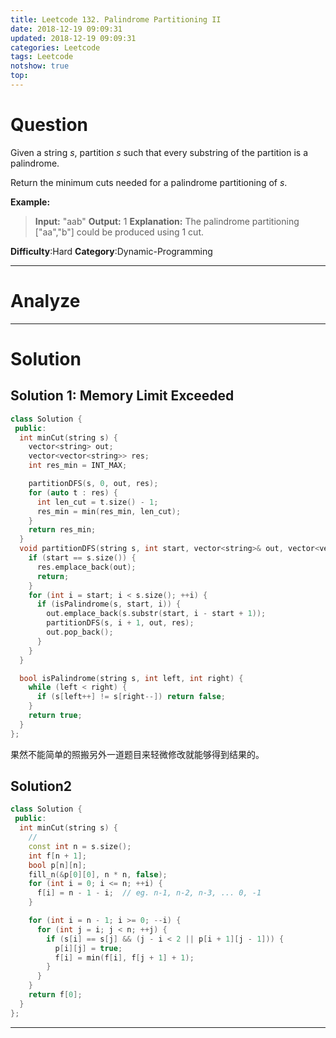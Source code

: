 ```yaml
---
title: Leetcode 132. Palindrome Partitioning II 
date: 2018-12-19 09:09:31
updated: 2018-12-19 09:09:31
categories: Leetcode
tags: Leetcode
notshow: true
top:
---
```


# Question

Given a string  _s_, partition  _s_  such that every substring of the partition is a palindrome.

Return the minimum cuts needed for a palindrome partitioning of  _s_.

**Example:**
> **Input:** "aab"
> **Output:** 1
> **Explanation:** The palindrome partitioning ["aa","b"] could be produced using 1 cut.

**Difficulty**:Hard
**Category**:Dynamic-Programming

<!-- more -->

------------

# Analyze

------------

# Solution

## Solution 1: Memory Limit Exceeded 

```cpp
class Solution {
 public:
  int minCut(string s) {
    vector<string> out;
    vector<vector<string>> res;
    int res_min = INT_MAX;

    partitionDFS(s, 0, out, res);
    for (auto t : res) {
      int len_cut = t.size() - 1;
      res_min = min(res_min, len_cut);
    }
    return res_min;
  }
  void partitionDFS(string s, int start, vector<string>& out, vector<vector<string>>& res) {
    if (start == s.size()) {
      res.emplace_back(out);
      return;
    }
    for (int i = start; i < s.size(); ++i) {
      if (isPalindrome(s, start, i)) {
        out.emplace_back(s.substr(start, i - start + 1));
        partitionDFS(s, i + 1, out, res);
        out.pop_back();
      }
    }
  }

  bool isPalindrome(string s, int left, int right) {
    while (left < right) {
      if (s[left++] != s[right--]) return false;
    }
    return true;
  }
};
```

果然不能简单的照搬另外一道题目来轻微修改就能够得到结果的。

## Solution2
<!-- TODO: I need to understand this question more deeply. -->
```cpp
class Solution {
 public:
  int minCut(string s) {
    //
    const int n = s.size();
    int f[n + 1];
    bool p[n][n];
    fill_n(&p[0][0], n * n, false);
    for (int i = 0; i <= n; ++i) {
      f[i] = n - 1 - i;  // eg. n-1, n-2, n-3, ... 0, -1
    }

    for (int i = n - 1; i >= 0; --i) {
      for (int j = i; j < n; ++j) {
        if (s[i] == s[j] && (j - i < 2 || p[i + 1][j - 1])) {
          p[i][j] = true;
          f[i] = min(f[i], f[j + 1] + 1);
        }
      }
    }
    return f[0];
  }
};
```

------------
